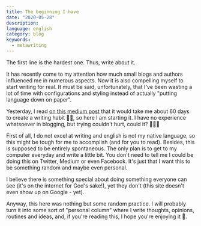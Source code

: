 ```yaml
---
title: The beginning I have
date: "2020-05-28"
description:
language: english
category: blog
keywords:
  - metawriting
---
```


The first line is the hardest one. Thus, write about it.

It has recently come to my attention how much small blogs and authors influenced me in numerous aspects. Now it is also compelling myself to start writing for real. It must be said, unfortunately, that I've been wasting a lot of time with configurations and styling instead of actually "putting language down on paper". 

Yesterday, I read [on this medium post](https://medium.com/better-marketing/i-will-teach-you-how-to-make-your-first-10-000-from-writing-51e7830185c8) that it would take me about 60 days to create a writing habit ✍🏻, so here I am starting it. I have no experience whatsoever in blogging, but trying couldn't hurt, could it? 🤷🏼‍♂️

First of all, I do not excel at writing and english is not my native language, so this might be tough for me to accomplish (and for you to read). Besides, this is supposed to be entirely spontaneous. The only plan is to get to my computer everyday and write a little bit. You don't need to tell me I could be doing this on Twitter, Medium or even Facebook. It's just that I want this to be something random and maybe even personal. 

I believe there is something special about doing something everyone can see (it's on the internet for God's sake!), yet they don't (this site doesn't even show up on Google - yet).

Anyway, this here was nothing but some random practice. I will probably turn it into some sort of "personal column" where I write thoughts, opinions, routines and ideas, and, if you're reading this, I hope you're enjoying it 🤩.
